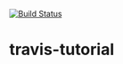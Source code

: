 [![Build Status](https://travis-ci.com/travis-test19/travis-tutorial.svg?branch=master)](https://travis-ci.com/travis-test19/travis-tutorial)

# travis-tutorial
